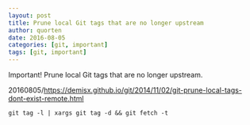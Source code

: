 ```yaml
---
layout: post
title: Prune local Git tags that are no longer upstream
author: quorten
date: 2016-08-05
categories: [git, important]
tags: [git, important]
---
```


Important!  Prune local Git tags that are no longer upstream.

20160805/https://demisx.github.io/git/2014/11/02/git-prune-local-tags-dont-exist-remote.html

    git tag -l | xargs git tag -d && git fetch -t
